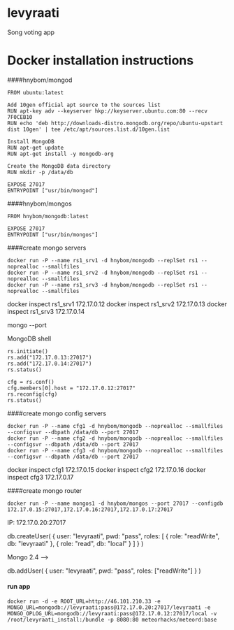 # levyraati

Song voting app

# Docker installation instructions

####hnybom/mongod

```
FROM ubuntu:latest

Add 10gen official apt source to the sources list
RUN apt-key adv --keyserver hkp://keyserver.ubuntu.com:80 --recv 7F0CEB10
RUN echo 'deb http://downloads-distro.mongodb.org/repo/ubuntu-upstart dist 10gen' | tee /etc/apt/sources.list.d/10gen.list

Install MongoDB
RUN apt-get update
RUN apt-get install -y mongodb-org

Create the MongoDB data directory
RUN mkdir -p /data/db

EXPOSE 27017
ENTRYPOINT ["usr/bin/mongod"]
```

####hnybom/mongos

```
FROM hnybom/mongodb:latest

EXPOSE 27017
ENTRYPOINT ["usr/bin/mongos"]
```

####create mongo servers
```
docker run -P --name rs1_srv1 -d hnybom/mongodb --replSet rs1 --noprealloc --smallfiles
docker run -P --name rs1_srv2 -d hnybom/mongodb --replSet rs1 --noprealloc --smallfiles
docker run -P --name rs1_srv3 -d hnybom/mongodb --replSet rs1 --noprealloc --smallfiles
```

docker inspect rs1_srv1
172.17.0.12
docker inspect rs1_srv2
172.17.0.13
docker inspect rs1_srv3
172.17.0.14

mongo --port <port of srv1>

MongoDB shell

```
rs.initiate()
rs.add("172.17.0.13:27017")
rs.add("172.17.0.14:27017")
rs.status()

cfg = rs.conf()
cfg.members[0].host = "172.17.0.12:27017"
rs.reconfig(cfg)
rs.status()
```

####create mongo config servers

```
docker run -P --name cfg1 -d hnybom/mongodb --noprealloc --smallfiles --configsvr --dbpath /data/db --port 27017
docker run -P --name cfg2 -d hnybom/mongodb --noprealloc --smallfiles --configsvr --dbpath /data/db --port 27017
docker run -P --name cfg3 -d hnybom/mongodb --noprealloc --smallfiles --configsvr --dbpath /data/db --port 27017
```

docker inspect cfg1
172.17.0.15
docker inspect cfg2
172.17.0.16
docker inspect cfg3
172.17.0.17

####create mongo router
```
docker run -P --name mongos1 -d hnybom/mongos --port 27017 --configdb 172.17.0.15:27017,172.17.0.16:27017,172.17.0.17:27017
```

IP: 172.17.0.20:27017

db.createUser(
    {
      user: "levyraati",
      pwd: "pass",
      roles: [
         { role: "readWrite", db: "levyraati" },
         { role: "read", db: "local" }
      ]
    }
)

Mongo 2.4 -->

db.addUser(
    {
      user: "levyraati",
      pwd: "pass",
      roles: ["readWrite"]
    }
)

#### run app
```
docker run -d -e ROOT_URL=http://46.101.210.33 -e MONGO_URL=mongodb://levyraati:pass@172.17.0.20:27017/levyraati -e MONGO_OPLOG_URL=mongodb://levyraati:pass@172.17.0.12:27017/local -v /root/levyraati_install:/bundle -p 8080:80 meteorhacks/meteord:base
```
